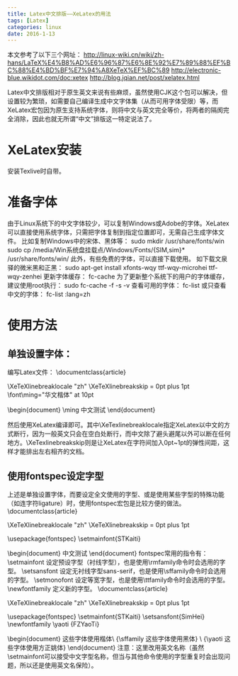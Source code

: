 ```yaml
---
title: Latex中文排版——XeLatex的用法
tags: [Latex]
categories: linux
date: 2016-1-13
---
```

本文参考了以下三个网址：
http://linux-wiki.cn/wiki/zh-hans/LaTeX%E4%B8%AD%E6%96%87%E6%8E%92%E7%89%88%EF%BC%88%E4%BD%BF%E7%94%A8XeTeX%EF%BC%89
http://electronic-blue.wikidot.com/doc:xetex
http://blog.jqian.net/post/xelatex.html

Latex中文排版相对于原生英文来说有些麻烦，虽然使用CJK这个包可以解决，但设置较为繁琐，如需要自己编译生成中文字体集（从而可用字体受限）等，而XeLatex宏包因为原生支持系统字体，则将中文与英文完全等价，将两者的隔阂完全消除，因此也就无所谓“中文”排版这一特定说法了。

# XeLatex安装
安装Texlive时自带。

# 准备字体
由于Linux系统下的中文字体较少，可以复制Windows或Adobe的字体。XeLatex可以直接使用系统字体，只需把字体复制到指定位置即可，无需自己生成字体文件。
比如复制Windows中的宋体、黑体等：
sudo mkdir /usr/share/fonts/win
sudo cp /media/Win系统盘挂载点/Windows/Fonts/{SIM,sim}* /usr/share/fonts/win/
此外，有些免费的字体，可以直接下载使用。
如下载文泉驿的微米黑和正黑：
sudo apt-get install xfonts-wqy ttf-wqy-microhei ttf-wqy-zenhei
更新字体缓存：
fc-cache
为了更新整个系统下的用户的字体缓存，建议使用root执行：
sudo fc-cache -f -s -v
查看可用的字体：
fc-list
或只查看中文的字体：
fc-list :lang=zh

# 使用方法
## 单独设置字体：
编写Latex文件：
\documentclass{article}
 
\XeTeXlinebreaklocale "zh"
\XeTeXlinebreakskip = 0pt plus 1pt
\font\ming="华文楷体" at 10pt
 
\begin{document}
\ming 中文测试
\end{document}

然后使用XeLatex编译即可。其中\XeTexlinebreaklocale指定XeLatex以中文的方式断行，因为一般英文只会在空白处断行，而中文除了避头避尾以外可以断在任何地方。\XeTexlinebreakskip则是让XeLatex在字符间加入0pt~1pt的弹性间距，这样才能排出左右相齐的文档。

## 使用fontspec设定字型
上述是单独设置字体，而要设定全文使用的字型、或是使用某些字型的特殊功能（如连字符ligature）时，使用fontspec宏包是比较方便的做法。
\documentclass{article}
 
\XeTeXlinebreaklocale "zh"
\XeTeXlinebreakskip = 0pt plus 1pt
 
\usepackage{fontspec}
\setmainfont{STKaiti}
 
\begin{document}
中文测试
\end{document}
fontspec常用的指令有：
\setmainfont 设定预设字型（衬线字型），也是使用\rmfamily命令时会选用的字型。
\setsansfont  设定无衬线字型sans-serif，也是使用\sffamily命令时会选用的字型。
\setmonofont 设定等宽字型，也是使用\\ttfamily命令时会选用的字型。
\newfontfamily 定义新的字型。
\documentclass{article}
 
\XeTeXlinebreaklocale "zh"
\XeTeXlinebreakskip = 0pt plus 1pt
 
\usepackage{fontspec}
\setmainfont{STKaiti}
\setsansfont{SimHei}
\newfontfamily \yaoti {FZYaoTi}
 
\begin{document}
这些字体使用楷体\\
{\sffamily 这些字体使用黑体} \\
{\yaoti 这些字体使用方正姚体}
\end{document}
注意：这里改用英文名称（虽然\setmainfont可以接受中文字型名称，但当与其他命令使用的字型重复时会出现问题，所以还是使用英文名保险）。
